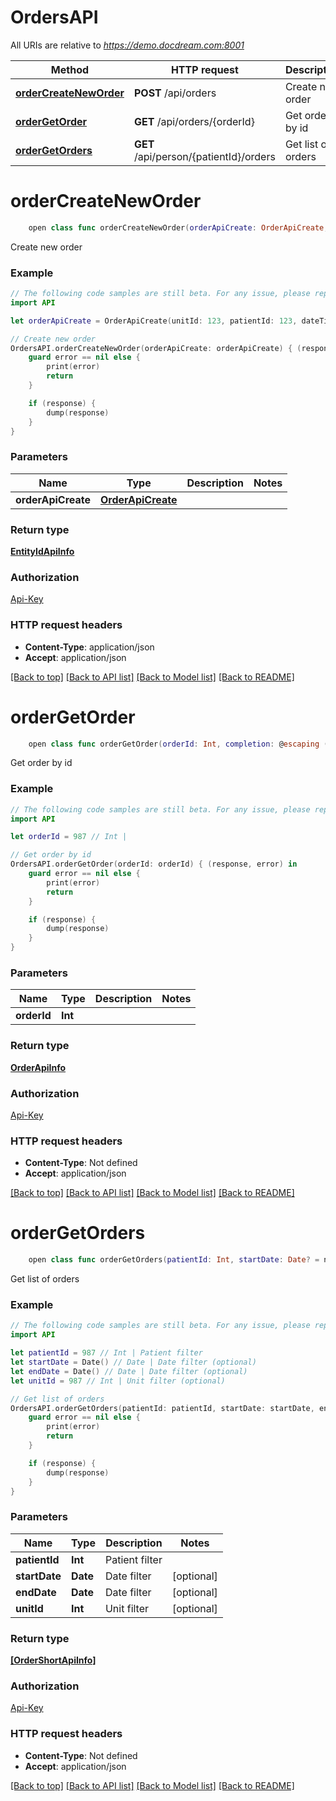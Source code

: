 # OrdersAPI

All URIs are relative to *https://demo.docdream.com:8001*

Method | HTTP request | Description
------------- | ------------- | -------------
[**orderCreateNewOrder**](OrdersAPI.md#ordercreateneworder) | **POST** /api/orders | Create new order
[**orderGetOrder**](OrdersAPI.md#ordergetorder) | **GET** /api/orders/{orderId} | Get order by id
[**orderGetOrders**](OrdersAPI.md#ordergetorders) | **GET** /api/person/{patientId}/orders | Get list of orders


# **orderCreateNewOrder**
```swift
    open class func orderCreateNewOrder(orderApiCreate: OrderApiCreate, completion: @escaping (_ data: EntityIdApiInfo?, _ error: Error?) -> Void)
```

Create new order

### Example
```swift
// The following code samples are still beta. For any issue, please report via http://github.com/OpenAPITools/openapi-generator/issues/new
import API

let orderApiCreate = OrderApiCreate(unitId: 123, patientId: 123, dateTime: Date(), referrerId: 123, services: [ServiceInOrderRequest(routineId: 123, unitPrice: 123, discount: 123)], comment: "comment_example", diagnosisForInvoice: "diagnosisForInvoice_example") // OrderApiCreate | 

// Create new order
OrdersAPI.orderCreateNewOrder(orderApiCreate: orderApiCreate) { (response, error) in
    guard error == nil else {
        print(error)
        return
    }

    if (response) {
        dump(response)
    }
}
```

### Parameters

Name | Type | Description  | Notes
------------- | ------------- | ------------- | -------------
 **orderApiCreate** | [**OrderApiCreate**](OrderApiCreate.md) |  | 

### Return type

[**EntityIdApiInfo**](EntityIdApiInfo.md)

### Authorization

[Api-Key](../README.md#Api-Key)

### HTTP request headers

 - **Content-Type**: application/json
 - **Accept**: application/json

[[Back to top]](#) [[Back to API list]](../README.md#documentation-for-api-endpoints) [[Back to Model list]](../README.md#documentation-for-models) [[Back to README]](../README.md)

# **orderGetOrder**
```swift
    open class func orderGetOrder(orderId: Int, completion: @escaping (_ data: OrderApiInfo?, _ error: Error?) -> Void)
```

Get order by id

### Example
```swift
// The following code samples are still beta. For any issue, please report via http://github.com/OpenAPITools/openapi-generator/issues/new
import API

let orderId = 987 // Int | 

// Get order by id
OrdersAPI.orderGetOrder(orderId: orderId) { (response, error) in
    guard error == nil else {
        print(error)
        return
    }

    if (response) {
        dump(response)
    }
}
```

### Parameters

Name | Type | Description  | Notes
------------- | ------------- | ------------- | -------------
 **orderId** | **Int** |  | 

### Return type

[**OrderApiInfo**](OrderApiInfo.md)

### Authorization

[Api-Key](../README.md#Api-Key)

### HTTP request headers

 - **Content-Type**: Not defined
 - **Accept**: application/json

[[Back to top]](#) [[Back to API list]](../README.md#documentation-for-api-endpoints) [[Back to Model list]](../README.md#documentation-for-models) [[Back to README]](../README.md)

# **orderGetOrders**
```swift
    open class func orderGetOrders(patientId: Int, startDate: Date? = nil, endDate: Date? = nil, unitId: Int? = nil, completion: @escaping (_ data: [OrderShortApiInfo]?, _ error: Error?) -> Void)
```

Get list of orders

### Example
```swift
// The following code samples are still beta. For any issue, please report via http://github.com/OpenAPITools/openapi-generator/issues/new
import API

let patientId = 987 // Int | Patient filter
let startDate = Date() // Date | Date filter (optional)
let endDate = Date() // Date | Date filter (optional)
let unitId = 987 // Int | Unit filter (optional)

// Get list of orders
OrdersAPI.orderGetOrders(patientId: patientId, startDate: startDate, endDate: endDate, unitId: unitId) { (response, error) in
    guard error == nil else {
        print(error)
        return
    }

    if (response) {
        dump(response)
    }
}
```

### Parameters

Name | Type | Description  | Notes
------------- | ------------- | ------------- | -------------
 **patientId** | **Int** | Patient filter | 
 **startDate** | **Date** | Date filter | [optional] 
 **endDate** | **Date** | Date filter | [optional] 
 **unitId** | **Int** | Unit filter | [optional] 

### Return type

[**[OrderShortApiInfo]**](OrderShortApiInfo.md)

### Authorization

[Api-Key](../README.md#Api-Key)

### HTTP request headers

 - **Content-Type**: Not defined
 - **Accept**: application/json

[[Back to top]](#) [[Back to API list]](../README.md#documentation-for-api-endpoints) [[Back to Model list]](../README.md#documentation-for-models) [[Back to README]](../README.md)

